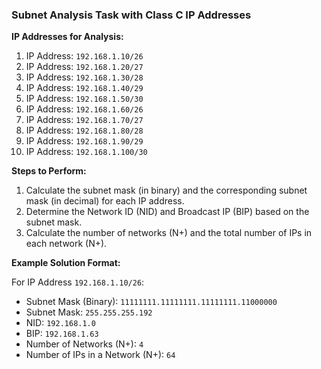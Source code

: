 ### Subnet Analysis Task with Class C IP Addresses

**IP Addresses for Analysis:**

1.  IP Address: `192.168.1.10/26`
2.  IP Address: `192.168.1.20/27`
3.  IP Address: `192.168.1.30/28`
4.  IP Address: `192.168.1.40/29`
5.  IP Address: `192.168.1.50/30`
6.  IP Address: `192.168.1.60/26`
7.  IP Address: `192.168.1.70/27`
8.  IP Address: `192.168.1.80/28`
9.  IP Address: `192.168.1.90/29`
10. IP Address: `192.168.1.100/30`

**Steps to Perform:**
1. Calculate the subnet mask (in binary) and the corresponding subnet mask (in decimal) for each IP address.
2. Determine the Network ID (NID) and Broadcast IP (BIP) based on the subnet mask.
3. Calculate the number of networks (N+) and the total number of IPs in each network (N+).

**Example Solution Format:**

For IP Address `192.168.1.10/26`:
- Subnet Mask (Binary): `11111111.11111111.11111111.11000000`
- Subnet Mask: `255.255.255.192`
- NID: `192.168.1.0`
- BIP: `192.168.1.63`
- Number of Networks (N+): `4`
- Number of IPs in a Network (N+): `64`
